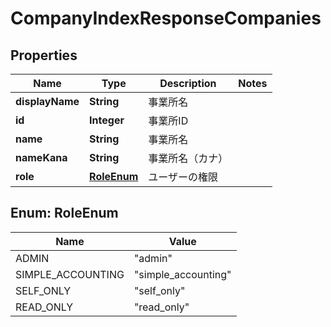 

# CompanyIndexResponseCompanies

## Properties

Name | Type | Description | Notes
------------ | ------------- | ------------- | -------------
**displayName** | **String** | 事業所名 | 
**id** | **Integer** | 事業所ID | 
**name** | **String** | 事業所名 | 
**nameKana** | **String** | 事業所名（カナ） | 
**role** | [**RoleEnum**](#RoleEnum) | ユーザーの権限 | 



## Enum: RoleEnum

Name | Value
---- | -----
ADMIN | &quot;admin&quot;
SIMPLE_ACCOUNTING | &quot;simple_accounting&quot;
SELF_ONLY | &quot;self_only&quot;
READ_ONLY | &quot;read_only&quot;



